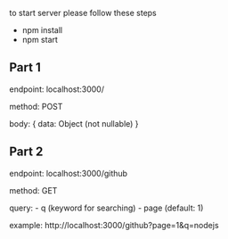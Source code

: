 to start server please follow these steps

- npm install
- npm start

## Part 1

endpoint: localhost:3000/

method: POST

body: {
	data: Object (not nullable)
}


## Part 2

endpoint: localhost:3000/github

method: GET

query: 
	- q (keyword for searching)
	- page (default: 1)

example: http://localhost:3000/github?page=1&q=nodejs